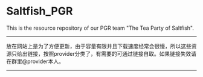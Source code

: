 # Saltfish_PGR
This is the resource repository of our PGR team "The Tea Party of Saltfish".

****
放在网站上是为了方便更新，由于容量有限并且下载速度经常会很慢，所以这些资源只给出链接，按照provider分类了，有需要的可通过链接自取。如果链接失效请在群里@provider本人。
****

